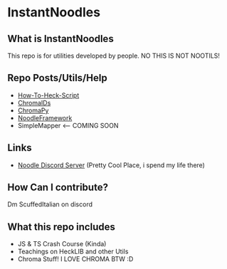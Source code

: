 # InstantNoodles

## What is InstantNoodles
This repo is for utilities developed by people. NO THIS IS NOT NOOTILS!


## Repo Posts/Utils/Help

* [How-To-Heck-Script](https://github.com/ScuffedItalian/InstantNoodles/wiki/HeckSkript-Tutorial#what-is-heckskript)
* [ChromaIDs](https://github.com/ScuffedItalian/InstantNoodles/blob/main/chromaIDS.md#chroma-environment-object-ids)
* [ChromaPy](https://github.com/ScuffedItalian/InstantNoodles/wiki/ChromaPY)
* [NoodleFramework](https://github.com/ScuffedItalian/InstantNoodles/wiki/NoodleFramework-Wiki)
* SimpleMapper <-- COMING SOON

## Links
* [Noodle Discord Server](https://discord.gg/ZEYByU5GJU) (Pretty Cool Place, i spend my life there)


## How Can I contribute?
Dm ScuffedItalian on discord

## What this repo includes
* JS & TS Crash Course (Kinda)
* Teachings on HeckLIB and other Utils
* Chroma Stuff! I LOVE CHROMA BTW :D 
